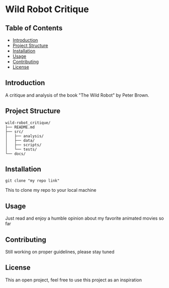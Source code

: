 # Wild Robot Critique

## Table of Contents

- [Introduction](#introduction)
- [Project Structure](#project-structure)
- [Installation](#installation)
- [Usage](#usage)
- [Contributing](#contributing)
- [License](#license)

## Introduction

A critique and analysis of the book "The Wild Robot" by Peter Brown.

## Project Structure

```
wild-robot_critique/
├── README.md
├── src/
│   ├── analysis/
│   ├── data/
│   ├── scripts/
│   └── tests/
└── docs/
```

## Installation

`git clone "my repo link"`

This to clone my repo to your local machine

## Usage

Just read and enjoy a humble opinion about my favorite animated movies so far

## Contributing

Still working on proper guidelines, please stay tuned

## License

This an open project, feel free to use this project as an inspiration
